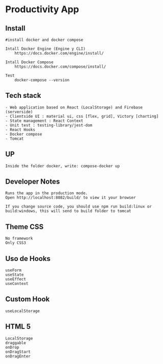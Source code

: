 # Productivity App

## Install
    #install docker and docker compose

    Intall Docker Engine (Engine y CLI)
        https://docs.docker.com/engine/install/

    Intall Docker Compose
        https://docs.docker.com/compose/install/

    Test
        docker-compose --version

## Tech stack

    - Web application based on React (LocalStorage) and Firebase (serverside)
    - Clientside UI : material ui, css [flex, grid], Victory [charting] 
    - State management : React Context
    - Unit test : testing-library/jest-dom
    - React Hooks
    - Docker compose
    - Tomcat

## UP
    
    Inside the folder docker, write: compose-docker up

## Developer Notes
    
    Runs the app in the production mode.
    Open http://localhost:8082/build/ to view it your browser

    If you change source code, you should use npm run build:linux or build:windows, this will send to build folder to tomcat

## Theme CSS
    
    No framework
    Only CSS3

## Uso de Hooks
    
    useForm
    useState
    useEffect
    useContext

## Custom Hook

    useLocalStorage    

## HTML 5
    LocalStorage
    draggable
    onDrop
    onDragStart
    onDragEnter
